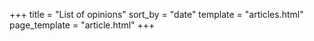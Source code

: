 +++
title = "List of opinions"
sort_by = "date"
template = "articles.html"
page_template = "article.html"
+++